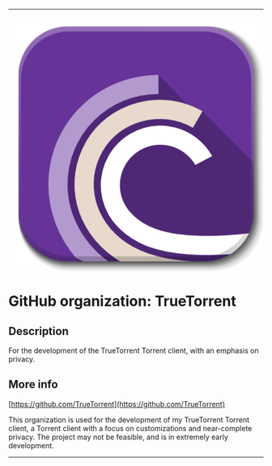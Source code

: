 
***

![BitTorrentIcon2.png failed to load. The file may be missing or corrupt. Check the file path for errors first.](/AdditionalInfo/1/TrueTorrent/BitTorrentIcon2.png)

# GitHub organization: TrueTorrent

## Description

For the development of the TrueTorrent Torrent client, with an emphasis on privacy.

## More info

[https://github.com/TrueTorrent](https://github.com/TrueTorrent)

This organization is used for the development of my TrueTorrent Torrent client, a Torrent client with a focus on customizations and near-complete privacy. The project may not be feasible, and is in extremely early development.

***
